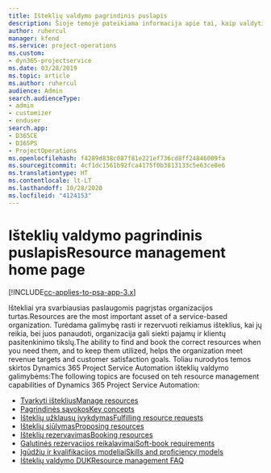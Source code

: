 ```yaml
---
title: Išteklių valdymo pagrindinis puslapis
description: Šioje temoje pateikiama informacija apie tai, kaip valdyti išteklius.
author: ruhercul
manager: kfend
ms.service: project-operations
ms.custom:
- dyn365-projectservice
ms.date: 03/28/2019
ms.topic: article
ms.author: ruhercul
audience: Admin
search.audienceType:
- admin
- customizer
- enduser
search.app:
- D365CE
- D365PS
- ProjectOperations
ms.openlocfilehash: f4289d838c087f81e221ef736cd8ff24846009fa
ms.sourcegitcommit: 4cf1dc1561b92fca4175f0b3813133c5e63ce8e6
ms.translationtype: HT
ms.contentlocale: lt-LT
ms.lasthandoff: 10/28/2020
ms.locfileid: "4124153"
---
```

# <a name="resource-management-home-page"></a><span data-ttu-id="6d28f-103">Išteklių valdymo pagrindinis puslapis</span><span class="sxs-lookup"><span data-stu-id="6d28f-103">Resource management home page</span></span>

[!INCLUDE[cc-applies-to-psa-app-3.x](../includes/cc-applies-to-psa-app-3x.md)]

<span data-ttu-id="6d28f-104">Ištekliai yra svarbiausias paslaugomis pagrįstas organizacijos turtas.</span><span class="sxs-lookup"><span data-stu-id="6d28f-104">Resources are the most important asset of a service-based organization.</span></span> <span data-ttu-id="6d28f-105">Turėdama galimybę rasti ir rezervuoti reikiamus išteklius, kai jų reikia, bei juos panaudoti, organizacija gali siekti pajamų ir klientų pasitenkinimo tikslų.</span><span class="sxs-lookup"><span data-stu-id="6d28f-105">The ability to find and book the correct resources when you need them, and to keep them utilized, helps the organization meet revenue targets and customer satisfaction goals.</span></span> <span data-ttu-id="6d28f-106">Toliau nurodytos temos skirtos Dynamics 365 Project Service Automation išteklių valdymo galimybėms:</span><span class="sxs-lookup"><span data-stu-id="6d28f-106">The following topics are focused on teh resource management capabilities of Dynamics 365 Project Service Automation:</span></span>

- [<span data-ttu-id="6d28f-107">Tvarkyti išteklius</span><span class="sxs-lookup"><span data-stu-id="6d28f-107">Manage resources</span></span>](manage-resources.md)
- [<span data-ttu-id="6d28f-108">Pagrindinės sąvokos</span><span class="sxs-lookup"><span data-stu-id="6d28f-108">Key concepts</span></span>](reports-key-concepts.md)
- [<span data-ttu-id="6d28f-109">Išteklių užklausų įvykdymas</span><span class="sxs-lookup"><span data-stu-id="6d28f-109">Fulfilling resource requests</span></span>](resource-management-fulfill-requests.md)
- [<span data-ttu-id="6d28f-110">Išteklių siūlymas</span><span class="sxs-lookup"><span data-stu-id="6d28f-110">Proposing resources</span></span>](resource-management-propose-resources.md)
- [<span data-ttu-id="6d28f-111">Išteklių rezervavimas</span><span class="sxs-lookup"><span data-stu-id="6d28f-111">Booking resources</span></span>](resource-management-book-resources-scheduleboard.md)
- [<span data-ttu-id="6d28f-112">Galutinės rezervacijos reikalavimai</span><span class="sxs-lookup"><span data-stu-id="6d28f-112">Soft-book requirements</span></span>](resource-management-softbook-requirements.md)
- [<span data-ttu-id="6d28f-113">Įgūdžių ir kvalifikacijos modeliai</span><span class="sxs-lookup"><span data-stu-id="6d28f-113">Skills and proficiency models</span></span>](resource-management-skills-proficiency.md)
- [<span data-ttu-id="6d28f-114">Išteklių valdymo DUK</span><span class="sxs-lookup"><span data-stu-id="6d28f-114">Resource management FAQ</span></span>](resource-management-faq.md)
